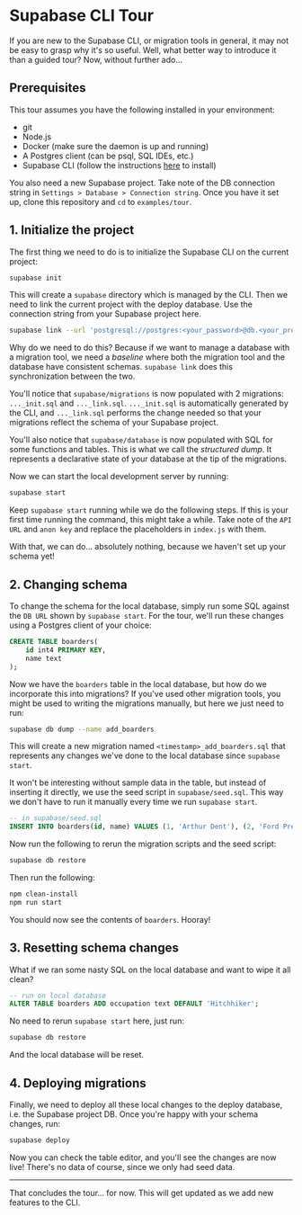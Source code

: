 # Supabase CLI Tour

If you are new to the Supabase CLI, or migration tools in general, it may not be easy to grasp why it's so useful. Well, what better way to introduce it than a guided tour? Now, without further ado...

## Prerequisites

This tour assumes you have the following installed in your environment:

- git
- Node.js
- Docker (make sure the daemon is up and running)
- A Postgres client (can be psql, SQL IDEs, etc.)
- Supabase CLI (follow the instructions [here](https://github.com/supabase/cli) to install)

You also need a new Supabase project. Take note of the DB connection string in `Settings > Database > Connection string`. Once you have it set up, clone this repository and `cd` to `examples/tour`.

## 1. Initialize the project

The first thing we need to do is to initialize the Supabase CLI on the current project:

```sh
supabase init
```

This will create a `supabase` directory which is managed by the CLI. Then we need to link the current project with the deploy database. Use the connection string from your Supabase project here.

```sh
supabase link --url 'postgresql://postgres:<your_password>@db.<your_project_ref>.supabase.co:5432/postgres'
```

Why do we need to do this? Because if we want to manage a database with a migration tool, we need a _baseline_ where both the migration tool and the database have consistent schemas. `supabase link` does this synchronization between the two.

You'll notice that `supabase/migrations` is now populated with 2 migrations: `..._init.sql` and `..._link.sql`. `..._init.sql` is automatically generated by the CLI, and `..._link.sql` performs the change needed so that your migrations reflect the schema of your Supabase project.

You'll also notice that `supabase/database` is now populated with SQL for some functions and tables. This is what we call the _structured dump_. It represents a declarative state of your database at the tip of the migrations.

Now we can start the local development server by running:

```sh
supabase start
```

Keep `supabase start` running while we do the following steps. If this is your first time running the command, this might take a while. Take note of the `API URL` and `anon key` and replace the placeholders in `index.js` with them.

With that, we can do... absolutely nothing, because we haven't set up your schema yet!

## 2. Changing schema

To change the schema for the local database, simply run some SQL against the `DB URL` shown by `supabase start`. For the tour, we'll run these changes using a Postgres client of your choice:

```sql
CREATE TABLE boarders(
	id int4 PRIMARY KEY,
	name text
);
```

Now we have the `boarders` table in the local database, but how do we incorporate this into migrations? If you've used other migration tools, you might be used to writing the migrations manually, but here we just need to run:

```sh
supabase db dump --name add_boarders
```

This will create a new migration named `<timestamp>_add_boarders.sql` that represents any changes we've done to the local database since `supabase start`.

It won't be interesting without sample data in the table, but instead of inserting it directly, we use the seed script in `supabase/seed.sql`. This way we don't have to run it manually every time we run `supabase start`.

```sql
-- in supabase/seed.sql
INSERT INTO boarders(id, name) VALUES (1, 'Arthur Dent'), (2, 'Ford Prefect');
```

Now run the following to rerun the migration scripts and the seed script:

```sql
supabase db restore
```

Then run the following:

```sh
npm clean-install
npm run start
```

You should now see the contents of `boarders`. Hooray!

## 3. Resetting schema changes

What if we ran some nasty SQL on the local database and want to wipe it all clean?

```sql
-- run on local database
ALTER TABLE boarders ADD occupation text DEFAULT 'Hitchhiker';
```

No need to rerun `supabase start` here, just run:

```sh
supabase db restore
```

And the local database will be reset.

## 4. Deploying migrations

Finally, we need to deploy all these local changes to the deploy database, i.e. the Supabase project DB. Once you're happy with your schema changes, run:

```sh
supabase deploy
```

Now you can check the table editor, and you'll see the changes are now live! There's no data of course, since we only had seed data.

---

That concludes the tour... for now. This will get updated as we add new features to the CLI.
